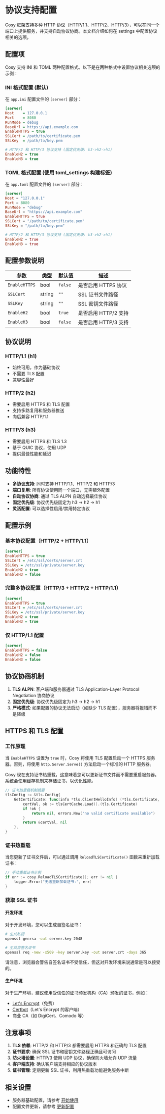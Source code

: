 # 协议支持配置

Cosy 框架支持多种 HTTP 协议（HTTP/1.1、HTTP/2、HTTP/3），可以在同一个端口上提供服务，并支持自动协议协商。本文档介绍如何在 settings 中配置协议相关的选项。

## 配置项

Cosy 支持 INI 和 TOML 两种配置格式。以下是在两种格式中设置协议相关选项的示例：

### INI 格式配置 (默认)

在 `app.ini` 配置文件的 `[server]` 部分：

```ini
[server]
Host    = 127.0.0.1
Port    = 8080
RunMode = debug
BaseUrl = https://api.example.com
EnableHTTPS = true
SSLCert = /path/to/certificate.pem
SSLKey  = /path/to/key.pem

# HTTP/2 和 HTTP/3 协议支持 (固定优先级: h3->h2->h1)
EnableH2 = true
EnableH3 = true
```

### TOML 格式配置 (使用 toml_settings 构建标签)

在 `app.toml` 配置文件的 `[server]` 部分：

```toml
[server]
Host = "127.0.0.1"
Port = 8080
RunMode = "debug"
BaseUrl = "https://api.example.com"
EnableHTTPS = true
SSLCert = "/path/to/certificate.pem"
SSLKey = "/path/to/key.pem"

# HTTP/2 和 HTTP/3 协议支持 (固定优先级: h3->h2->h1)
EnableH2 = true
EnableH3 = true
```

## 配置参数说明

| 参数 | 类型 | 默认值 | 描述 |
|------|------|--------|------|
| `EnableHTTPS` | bool | `false` | 是否启用 HTTPS 协议 |
| `SSLCert` | string | `""` | SSL 证书文件路径 |
| `SSLKey` | string | `""` | SSL 密钥文件路径 |
| `EnableH2` | bool | `true` | 是否启用 HTTP/2 支持 |
| `EnableH3` | bool | `false` | 是否启用 HTTP/3 支持 |

## 协议说明

### HTTP/1.1 (h1)
- 始终可用，作为基础协议
- 不需要 TLS 配置
- 兼容性最好

### HTTP/2 (h2)
- 需要启用 HTTPS 和 TLS 配置
- 支持多路复用和服务器推送
- 向后兼容 HTTP/1.1

### HTTP/3 (h3)
- 需要启用 HTTPS 和 TLS 1.3
- 基于 QUIC 协议，使用 UDP
- 提供最佳性能和延迟

## 功能特性

- **多协议支持**: 同时支持 HTTP/1.1、HTTP/2 和 HTTP/3
- **端口复用**: 所有协议使用同一个端口，无需额外配置
- **自动协议协商**: 通过 TLS ALPN 自动选择最佳协议
- **固定优先级**: 协议优先级固定为 h3 -> h2 -> h1
- **灵活配置**: 可以选择性启用/禁用特定协议

## 配置示例

### 基本协议配置（HTTP/2 + HTTP/1.1）

```ini
[server]
EnableHTTPS = true
SSLCert = /etc/ssl/certs/server.crt
SSLKey = /etc/ssl/private/server.key
EnableH2 = true
EnableH3 = false
```

### 完整多协议配置（HTTP/3 + HTTP/2 + HTTP/1.1）

```ini
[server]
EnableHTTPS = true
SSLCert = /etc/ssl/certs/server.crt
SSLKey = /etc/ssl/private/server.key
EnableH2 = true
EnableH3 = true
```

### 仅 HTTP/1.1 配置

```ini
[server]
EnableHTTPS = false
EnableH2 = false
EnableH3 = false
```

## 协议协商机制

1. **TLS ALPN**: 客户端和服务器通过 TLS Application-Layer Protocol Negotiation 协商协议
2. **固定优先级**: 协议优先级固定为 h3 -> h2 -> h1
3. **严格模式**: 如果配置的协议无法启动（如缺少 TLS 配置），服务器将报错而不是降级

## HTTPS 和 TLS 配置

### 工作原理

当 `EnableHTTPS` 设置为 `true` 时，Cosy 将使用 TLS 配置启动一个 HTTPS 服务器。否则，将使用 `http.Server.Serve()` 方法启动一个标准的 HTTP 服务器。

Cosy 现在支持证书热重载，这意味着您可以更新证书文件而不需要重启服务器。系统会使用缓存机制来存储证书，以优化性能。

```go
// 证书热重载机制摘要
tlsConfig := &tls.Config{
    GetCertificate: func(info *tls.ClientHelloInfo) (*tls.Certificate, error) {
        certVal, ok := tlsCertCache.Load().(tls.Certificate)
        if !ok {
            return nil, errors.New("no valid certificate available")
        }
        return &certVal, nil
    },
}
```

### 证书热重载

当您更新了证书文件后，可以通过调用 `ReloadTLSCertificate()` 函数来重新加载证书：

```go
// 手动重载证书示例
if err := cosy.ReloadTLSCertificate(); err != nil {
    logger.Error("无法重新加载证书:", err)
}
```

### 获取 SSL 证书

#### 开发环境

对于开发环境，您可以生成自签名证书：

```bash
# 生成私钥
openssl genrsa -out server.key 2048

# 生成自签名证书
openssl req -new -x509 -key server.key -out server.crt -days 365
```

请注意，浏览器会警告自签名证书不受信任，但这对开发环境来说通常是可以接受的。

#### 生产环境

对于生产环境，建议使用受信任的证书颁发机构（CA）颁发的证书，例如：

- [Let's Encrypt](https://letsencrypt.org/)（免费）
- [Certbot](https://certbot.eff.org/)（Let's Encrypt 的客户端）
- 商业 CA（如 DigiCert、Comodo 等）

## 注意事项

1. **TLS 依赖**: HTTP/2 和 HTTP/3 都需要启用 HTTPS 和正确的 TLS 配置
2. **证书要求**: 确保 SSL 证书和密钥文件路径正确且可访问
3. **防火墙设置**: HTTP/3 使用 UDP 协议，确保防火墙允许 UDP 流量
4. **客户端支持**: 确认客户端支持相应的协议版本
5. **证书管理**: 定期更新 SSL 证书，利用热重载功能避免服务中断

## 相关设置

- 服务器基础配置，请参考 [开始使用](start.md)
- 配置文件更新，请参考 [更新配置](update.md)
